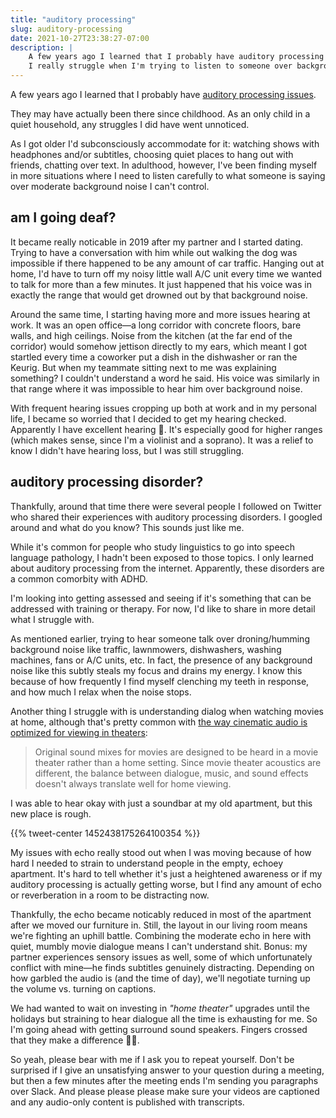 ```yaml
---
title: "auditory processing"
slug: auditory-processing
date: 2021-10-27T23:38:27-07:00
description: |
    A few years ago I learned that I probably have auditory processing issues.
    I really struggle when I'm trying to listen to someone over background noise or poor audio quality.
---
```


A few years ago I learned that I probably have [auditory processing issues](https://en.wikipedia.org/wiki/Auditory_processing_disorder).

They may have actually been there since childhood.
As an only child in a quiet household, any struggles I did have went unnoticed.

As I got older I'd subconsciously accommodate for it: watching shows with headphones and/or subtitles, choosing quiet places to hang out with friends, chatting over text.
In adulthood, however, I've been finding myself in more situations
where I need to listen carefully to what someone is saying over moderate background noise I can't control.

## am I going deaf?

It became really noticable in 2019 after my partner and I started dating.
Trying to have a conversation with him while out walking the dog was impossible if there happened to be any amount of car traffic.
Hanging out at home, I'd have to turn off my noisy little wall A/C unit every time we wanted to talk for more than a few minutes.
It just happened that his voice was in exactly the range that would get drowned out by that background noise.

Around the same time, I starting having more and more issues hearing at work.
It was an open office—a long corridor with concrete floors, bare walls, and high ceilings.
Noise from the kitchen (at the far end of the corridor) would somehow jettison directly to my ears, which meant I got startled every time a coworker put a dish in the dishwasher or ran the Keurig.
But when my teammate sitting next to me was explaining something?
I couldn't understand a word he said.
His voice was similarly in that range where it was impossible to hear him over background noise.

With frequent hearing issues cropping up both at work and in my personal life, I became so worried that I decided to get my hearing checked.
Apparently I have excellent hearing 🤷.
It's especially good for higher ranges (which makes sense, since I'm a violinist and a soprano).
It was a relief to know I didn't have hearing loss, but I was still struggling.

## auditory processing disorder?

Thankfully, around that time there were several people I followed on Twitter who shared their experiences with auditory processing disorders.
I googled around and what do you know?
This sounds just like me.

While it's common for people who study linguistics to go into speech language pathology, I hadn't been exposed to those topics.
I only learned about auditory processing from the internet.
Apparently, these disorders are a common comorbity with ADHD.

I'm looking into getting assessed and seeing if it's something that can be addressed with training or therapy.
For now, I'd like to share in more detail what I struggle with.

As mentioned earlier, trying to hear someone talk over droning/humming background noise like traffic, lawnmowers, dishwashers, washing machines, fans or A/C units, etc.
In fact, the presence of any background noise like this subtly steals my focus and drains my energy.
I know this because of how frequently I find myself clenching my teeth in response, and how much I relax when the noise stops.

Another thing I struggle with is understanding dialog when watching movies at home, although that's pretty common with [the way cinematic audio is optimized for viewing in theaters](https://www.lifewire.com/how-to-amplify-dialogue-on-tv-4691892#how-to-amplify-dialogue-on-vizio-tvs
):

> Original sound mixes for movies are designed to be heard in a movie theater rather than a home setting. Since movie theater acoustics are different, the balance between dialogue, music, and sound effects doesn't always translate well for home viewing.

I was able to hear okay with just a soundbar at my old apartment, but this new place is rough.

{{% tweet-center 1452438175264100354 %}}

My issues with echo really stood out when I was moving because of how hard I needed to strain to understand people in the empty, echoey apartment.
It's hard to tell whether it's just a heightened awareness or if my auditory processing is actually getting worse, but I find any amount of echo or reverberation in a room to be distracting now.

Thankfully, the echo became noticably reduced in most of the apartment after we moved our furniture in.
Still, the layout in our living room means we're fighting an uphill battle.
Combining the moderate echo in here with quiet, mumbly movie dialogue means I can't understand shit.
Bonus: my partner experiences sensory issues as well, some of which unfortunately conflict with mine—he finds subtitles genuinely distracting.
Depending on how garbled the audio is (and the time of day), we'll negotiate turning up the volume vs. turning on captions.

We had wanted to wait on investing in _"home theater"_ upgrades until the holidays but straining to hear dialogue all the time is exhausting for me.
So I'm going ahead with getting surround sound speakers.
Fingers crossed that they make a difference 🤞🏼.

So yeah, please bear with me if I ask you to repeat yourself.
Don't be surprised if I give an unsatisfying answer to your question during a meeting, but then a few minutes after the meeting ends I'm sending you paragraphs over Slack.
And please please please make sure your videos are captioned and any audio-only content is published with transcripts.
